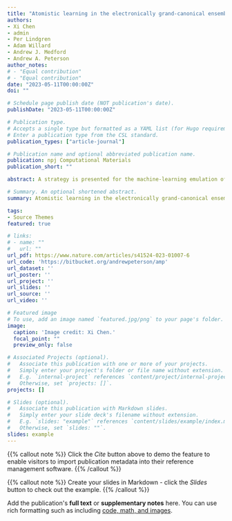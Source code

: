 ```yaml
---
title: "Atomistic learning in the electronically grand-canonical ensemble"
authors:
- Xi Chen
- admin
- Per Lindgren
- Adam Willard
- Andrew J. Medford
- Andrew A. Peterson
author_notes:
# - "Equal contribution"
# - "Equal contribution"
date: "2023-05-11T00:00:00Z"
doi: ""

# Schedule page publish date (NOT publication's date).
publishDate: "2023-05-11T00:00:00Z"

# Publication type.
# Accepts a single type but formatted as a YAML list (for Hugo requirements).
# Enter a publication type from the CSL standard.
publication_types: ["article-journal"]

# Publication name and optional abbreviated publication name.
publication: npj Computational Materials
publication_short: ""

abstract: A strategy is presented for the machine-learning emulation of electronic structure calculations carried out in the electronically grand-canonical ensemble. The approach relies upon a dual-learning scheme, where both the system charge and the system energy are predicted for each image. The scheme is shown to be capable of emulating basic electrochemical reactions at a range of potentials, and coupling it with a bootstrap-ensemble approach gives reasonable estimates of the prediction uncertainty. The method is also demonstrated to accelerate saddle-point searches, and to extrapolate to systems with one to five water layers. We anticipate that this method will allow for larger length- and time-scale simulations necessary for electrochemical simulations.

# Summary. An optional shortened abstract.
summary: Atomistic learning in the electronically grand-canonical ensemble..

tags:
- Source Themes
featured: true

# links:
# - name: ""
#   url: ""
url_pdf: https://www.nature.com/articles/s41524-023-01007-6
url_code: 'https://bitbucket.org/andrewpeterson/amp'
url_dataset: ''
url_poster: ''
url_project: ''
url_slides: ''
url_source: ''
url_video: ''

# Featured image
# To use, add an image named `featured.jpg/png` to your page's folder. 
image:
  caption: 'Image credit: Xi Chen.'
  focal_point: ""
  preview_only: false

# Associated Projects (optional).
#   Associate this publication with one or more of your projects.
#   Simply enter your project's folder or file name without extension.
#   E.g. `internal-project` references `content/project/internal-project/index.md`.
#   Otherwise, set `projects: []`.
projects: []

# Slides (optional).
#   Associate this publication with Markdown slides.
#   Simply enter your slide deck's filename without extension.
#   E.g. `slides: "example"` references `content/slides/example/index.md`.
#   Otherwise, set `slides: ""`.
slides: example
---
```


{{% callout note %}}
Click the *Cite* button above to demo the feature to enable visitors to import publication metadata into their reference management software.
{{% /callout %}}

{{% callout note %}}
Create your slides in Markdown - click the *Slides* button to check out the example.
{{% /callout %}}

Add the publication's **full text** or **supplementary notes** here. You can use rich formatting such as including [code, math, and images](https://docs.hugoblox.com/content/writing-markdown-latex/).
